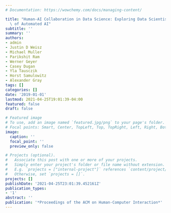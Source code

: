 ```yaml
---
# Documentation: https://wowchemy.com/docs/managing-content/

title: "Human-AI Collaboration in Data Science: Exploring Data Scientists' Perceptions\
  \ of Automated AI"
subtitle: ''
summary: ''
authors:
- admin
- Justin D Weisz
- Michael Muller
- Parikshit Ram
- Werner Geyer
- Casey Dugan
- Yla Tausczik
- Horst Samulowitz
- Alexander Gray
tags: []
categories: []
date: '2019-01-01'
lastmod: 2021-04-25T19:01:39-04:00
featured: false
draft: false

# Featured image
# To use, add an image named `featured.jpg/png` to your page's folder.
# Focal points: Smart, Center, TopLeft, Top, TopRight, Left, Right, BottomLeft, Bottom, BottomRight.
image:
  caption: ''
  focal_point: ''
  preview_only: false

# Projects (optional).
#   Associate this post with one or more of your projects.
#   Simply enter your project's folder or file name without extension.
#   E.g. `projects = ["internal-project"]` references `content/project/deep-learning/index.md`.
#   Otherwise, set `projects = []`.
projects: []
publishDate: '2021-04-25T23:01:39.452161Z'
publication_types:
- '1'
abstract: ''
publication: '*Proceedings of the ACM on Human-Computer Interaction*'
---
```

